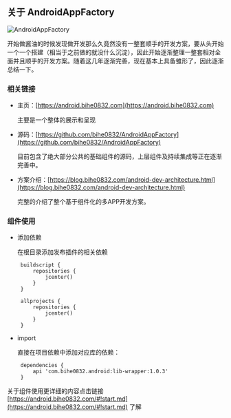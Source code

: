 ## 关于 AndroidAppFactory

![AndroidAppFactory](https://blog.bihe0832.com/public/img/androidappfactory.png )


开始做酱油的时候发现做开发那么久竟然没有一整套顺手的开发方案，要从头开始一个一个搭建（相当于之前做的就没什么沉淀），因此开始逐渐整理一整套相对全面并且顺手的开发方案。随着这几年逐渐完善，现在基本上具备雏形了，因此逐渐总结一下。

### 相关链接

- 主页：[https://android.bihe0832.com](https://android.bihe0832.com)

	主要是一个整体的展示和呈现

- 源码：[https://github.com/bihe0832/AndroidAppFactory](https://github.com/bihe0832/AndroidAppFactory)
	
	目前包含了绝大部分公共的基础组件的源码，上层组件及持续集成等正在逐渐完善中。
	
- 方案介绍：[https://blog.bihe0832.com/android-dev-architecture.html](https://blog.bihe0832.com/android-dev-architecture.html)

	完整的介绍了整个基于组件化的多APP开发方案。
	
### 组件使用

-  添加依赖
	
	在根目录添加发布插件的相关依赖
	
	    buildscript {  
	        repositories {  
	            jcenter()  
	        }  
	    }   
	
	    allprojects {  
	        repositories {  
	            jcenter()  
	        }  
	    }
    
-  import

	直接在项目依赖中添加对应库的依赖：
	
		dependencies {
		    api 'com.bihe0832.android:lib-wrapper:1.0.3'
		}

关于组件使用更详细的内容点击链接 [https://android.bihe0832.com/#!start.md](https://android.bihe0832.com/#!start.md) 了解


